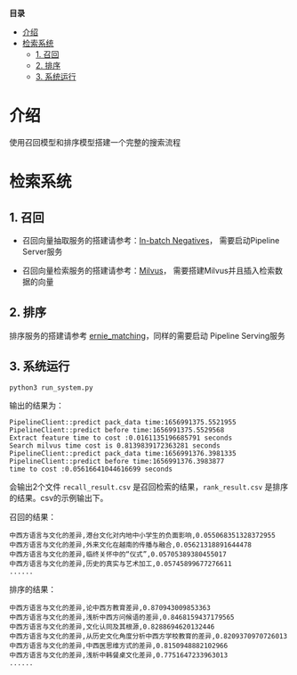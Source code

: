 **目录**

* [介绍](#背景介绍)
* [检索系统](#检索系统)
    * [1. 召回](#召回服务)
    * [2. 排序](#排序服务)
    * [3. 系统运行](#系统运行)


<a name="背景介绍"></a>

# 介绍

使用召回模型和排序模型搭建一个完整的搜索流程


# 检索系统

<a name="召回服务"></a>

## 1. 召回

- 召回向量抽取服务的搭建请参考：[In-batch Negatives](../recall/in_batch_negative/)， 需要启动Pipeline Server服务

- 召回向量检索服务的搭建请参考：[Milvus](../recall/milvus/)， 需要搭建Milvus并且插入检索数据的向量

<a name="排序服务"></a>

## 2. 排序

排序服务的搭建请参考 [ernie_matching](../ranking/ernie_matching/)，同样的需要启动 Pipeline Serving服务


<a name="系统运行"></a>

## 3. 系统运行

```
python3 run_system.py
```
输出的结果为：

```
PipelineClient::predict pack_data time:1656991375.5521955
PipelineClient::predict before time:1656991375.5529568
Extract feature time to cost :0.0161135196685791 seconds
Search milvus time cost is 0.8139839172363281 seconds
PipelineClient::predict pack_data time:1656991376.3981335
PipelineClient::predict before time:1656991376.3983877
time to cost :0.05616641044616699 seconds
```
会输出2个文件 `recall_result.csv` 是召回检索的结果，`rank_result.csv` 是排序的结果。csv的示例输出下。

召回的结果：

```
中西方语言与文化的差异,港台文化对内地中小学生的负面影响,0.055068351328372955
中西方语言与文化的差异,外来文化在越南的传播与融合,0.05621318891644478
中西方语言与文化的差异,临终关怀中的“仪式”,0.05705389380455017
中西方语言与文化的差异,历史的真实与艺术加工,0.05745899677276611
......
```

排序的结果：

```
中西方语言与文化的差异,论中西方教育差异,0.870943009853363
中西方语言与文化的差异,浅析中西方问候语的差异,0.8468159437179565
中西方语言与文化的差异,文化认同及其根源,0.8288694620132446
中西方语言与文化的差异,从历史文化角度分析中西方学校教育的差异,0.8209370970726013
中西方语言与文化的差异,中西医思维方式的差异,0.8150948882102966
中西方语言与文化的差异,浅析中韩餐桌文化差异,0.7751647233963013
......
```
